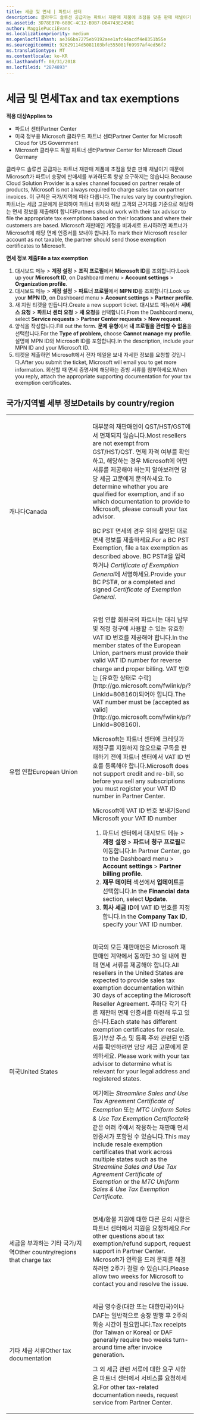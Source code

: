```yaml
---
title: 세금 및 면세 | 파트너 센터
description: 클라우드 솔루션 공급자는 파트너 재판매 제품에 초점을 맞춘 판매 채널이기 때문에 Microsoft가 파트너 송장에 판매세를 부과하도록 항상 요구하지는 않습니다.
ms.assetid: 3D78EB70-68BC-4C12-B9B7-DB4743E24501
author: MaggiePucciEvans
ms.localizationpriority: medium
ms.openlocfilehash: ae366ba7275eb9192aee1afc44acdf4e8351b55e
ms.sourcegitcommit: 92629114d5081103bfe555081f69997af4ed56f2
ms.translationtype: MT
ms.contentlocale: ko-KR
ms.lasthandoff: 08/31/2018
ms.locfileid: "2874893"
---
```

# <a name="tax-and-tax-exemptions"></a><span data-ttu-id="054a3-103">세금 및 면세</span><span class="sxs-lookup"><span data-stu-id="054a3-103">Tax and tax exemptions</span></span>

**<span data-ttu-id="054a3-104">적용 대상</span><span class="sxs-lookup"><span data-stu-id="054a3-104">Applies to</span></span>**

-  <span data-ttu-id="054a3-105">파트너 센터</span><span class="sxs-lookup"><span data-stu-id="054a3-105">Partner Center</span></span>
-  <span data-ttu-id="054a3-106">미국 정부용 Microsoft 클라우드 파트너 센터</span><span class="sxs-lookup"><span data-stu-id="054a3-106">Partner Center for Microsoft Cloud for US Government</span></span>
-  <span data-ttu-id="054a3-107">Microsoft 클라우드 독일 파트너 센터</span><span class="sxs-lookup"><span data-stu-id="054a3-107">Partner Center for Microsoft Cloud Germany</span></span>

<span data-ttu-id="054a3-108">클라우드 솔루션 공급자는 파트너 재판매 제품에 초점을 맞춘 판매 채널이기 때문에 Microsoft가 파트너 송장에 판매세를 부과하도록 항상 요구하지는 않습니다.</span><span class="sxs-lookup"><span data-stu-id="054a3-108">Because Cloud Solution Provider is a sales channel focused on partner resale of products, Microsoft is not always required to charge sales tax on partner invoices.</span></span> <span data-ttu-id="054a3-109">이 규칙은 국가/지역에 따라 다릅니다.</span><span class="sxs-lookup"><span data-stu-id="054a3-109">The rules vary by country/region.</span></span> <span data-ttu-id="054a3-110">파트너는 세금 고문에게 문의하여 파트너 위치와 해당 고객의 근거지를 기준으로 해당하는 면세 정보를 제출해야 합니다</span><span class="sxs-lookup"><span data-stu-id="054a3-110">Partners should work with their tax advisor to file the appropriate tax exemptions based on their locations and where their customers are based.</span></span> <span data-ttu-id="054a3-111">Microsoft 재판매인 계정을 비과세로 표시하려면 파트너가 Microsoft에 해당 면제 인증서를 보내야 합니다.</span><span class="sxs-lookup"><span data-stu-id="054a3-111">To mark their Microsoft reseller account as not taxable, the partner should send those exemption certificates to Microsoft.</span></span>

**<span data-ttu-id="054a3-112">면세 정보 제출</span><span class="sxs-lookup"><span data-stu-id="054a3-112">File a tax exemption</span></span>**

1.  <span data-ttu-id="054a3-113">대시보드 메뉴 &gt; **계정 설정** &gt; **조직 프로필**에서 **Microsoft ID**를 조회합니다.</span><span class="sxs-lookup"><span data-stu-id="054a3-113">Look up your **Microsoft ID**, on Dashboard menu &gt; **Account settings** &gt; **Organization profile**.</span></span>
2.  <span data-ttu-id="054a3-114">대시보드 메뉴 &gt; **계정 설정** &gt; **파트너 프로필**에서 **MPN ID**를 조회합니다.</span><span class="sxs-lookup"><span data-stu-id="054a3-114">Look up your **MPN ID**, on Dashboard menu &gt; **Account settings** &gt; **Partner profile**.</span></span>
3.  <span data-ttu-id="054a3-115">새 지원 티켓을 만듭니다.</span><span class="sxs-lookup"><span data-stu-id="054a3-115">Create a new support ticket.</span></span> <span data-ttu-id="054a3-116">대시보드 메뉴에서 **서비스 요청** &gt; **파트너 센터 요청** &gt; **새 요청**을 선택합니다.</span><span class="sxs-lookup"><span data-stu-id="054a3-116">From the Dashboard menu, select **Service requests** &gt; **Partner Center requests** &gt; **New request**.</span></span>
4.  <span data-ttu-id="054a3-117">양식을 작성합니다.</span><span class="sxs-lookup"><span data-stu-id="054a3-117">Fill out the form.</span></span> <span data-ttu-id="054a3-118">**문제 유형**에서 **내 프로필을 관리할 수 없음**을 선택합니다.</span><span class="sxs-lookup"><span data-stu-id="054a3-118">For the **Type of problem**, choose **Cannot manage my profile**.</span></span> <span data-ttu-id="054a3-119">설명에 MPN ID와 Microsoft ID를 포함합니다.</span><span class="sxs-lookup"><span data-stu-id="054a3-119">In the description, include your MPN ID and your Microsoft ID.</span></span>
5.  <span data-ttu-id="054a3-120">티켓을 제출하면 Microsoft에서 전자 메일을 보내 자세한 정보를 요청할 것입니다.</span><span class="sxs-lookup"><span data-stu-id="054a3-120">After you submit the ticket, Microsoft will email you to get more information.</span></span> <span data-ttu-id="054a3-121">회신할 때 면세 증명서에 해당하는 증빙 서류를 첨부하세요.</span><span class="sxs-lookup"><span data-stu-id="054a3-121">When you reply, attach the appropriate supporting documentation for your tax exemption certificates.</span></span>

## <a name="details-by-countryregion"></a><span data-ttu-id="054a3-122">국가/지역별 세부 정보</span><span class="sxs-lookup"><span data-stu-id="054a3-122">Details by country/region</span></span>


<table>
<colgroup>
<col width="50%" />
<col width="50%" />
</colgroup>
<tbody>
<tr class="odd">
<td><span data-ttu-id="054a3-123">캐나다</span><span class="sxs-lookup"><span data-stu-id="054a3-123">Canada</span></span></td>
<td><p><span data-ttu-id="054a3-124">대부분의 재판매인이 QST/HST/GST에서 면제되지 않습니다.</span><span class="sxs-lookup"><span data-stu-id="054a3-124">Most resellers are not exempt from GST/HST/QST.</span></span> <span data-ttu-id="054a3-125">면제 자격 여부를 확인하고, 해당하는 경우 Microsoft에 어떤 서류를 제공해야 하는지 알아보려면 담당 세금 고문에게 문의하세요.</span><span class="sxs-lookup"><span data-stu-id="054a3-125">To determine whether you are qualified for exemption, and if so which documentation to provide to Microsoft, please consult your tax advisor.</span></span></p>
<p><span data-ttu-id="054a3-126">BC PST 면세의 경우 위에 설명된 대로 면세 정보를 제출하세요.</span><span class="sxs-lookup"><span data-stu-id="054a3-126">For a BC PST Exemption, file a tax exemption as described above.</span></span> <span data-ttu-id="054a3-127">BC PST#을 입력하거나 <em>Certificate of Exemption General</em>에 서명하세요.</span><span class="sxs-lookup"><span data-stu-id="054a3-127">Provide your BC PST#, or a completed and signed <em>Certificate of Exemption General</em>.</span></span></p></td>
</tr>
<tr class="even">
<td><span data-ttu-id="054a3-128">유럽 연합</span><span class="sxs-lookup"><span data-stu-id="054a3-128">European Union</span></span></td>
<td><p><span data-ttu-id="054a3-129">유럽 연합 회원국의 파트너는 대리 납부 및 적정 청구에 사용할 수 있는 유효한 VAT ID 번호를 제공해야 합니다.</span><span class="sxs-lookup"><span data-stu-id="054a3-129">In the member states of the European Union, partners must provide their valid VAT ID number for reverse charge and proper billing.</span></span> <span data-ttu-id="054a3-130">VAT 번호는 [유효한 상태로 수락](http://go.microsoft.com/fwlink/p/?LinkId=808160)되어야 합니다.</span><span class="sxs-lookup"><span data-stu-id="054a3-130">The VAT number must be [accepted as valid](http://go.microsoft.com/fwlink/p/?LinkId=808160).</span></span></p>
<p><span data-ttu-id="054a3-131">Microsoft는 파트너 센터에 크레딧과 재청구를 지원하지 않으므로 구독을 판매하기 전에 파트너 센터에서 VAT ID 번호를 등록해야 합니다.</span><span class="sxs-lookup"><span data-stu-id="054a3-131">Microsoft does not support credit and re-bill, so before you sell any subscriptions you must register your VAT ID number in Partner Center.</span></span></p>
<p><span data-ttu-id="054a3-132">Microsoft에 VAT ID 번호 보내기</span><span class="sxs-lookup"><span data-stu-id="054a3-132">Send Microsoft your VAT ID number</span></span></strong></p>
<ol>
<li><span data-ttu-id="054a3-133">파트너 센터에서 대시보드 메뉴 &gt; <strong>계정 설정</strong> &gt; <strong>파트너 청구 프로필</strong>로 이동합니다.</span><span class="sxs-lookup"><span data-stu-id="054a3-133">In Partner Center, go to the Dashboard menu &gt; <strong>Account settings</strong> &gt; <strong>Partner billing profile</strong>.</span></span></li>
<li><span data-ttu-id="054a3-134"><strong>재무 데이터</strong> 섹션에서 <strong>업데이트</strong>를 선택합니다.</span><span class="sxs-lookup"><span data-stu-id="054a3-134">In the <strong>Financial data</strong> section, select <strong>Update</strong>.</span></span></li>
<li><span data-ttu-id="054a3-135"><strong>회사 세금 ID</strong>에 VAT ID 번호를 지정합니다.</span><span class="sxs-lookup"><span data-stu-id="054a3-135">In the <strong>Company Tax ID</strong>, specify your VAT ID number.</span></span></li>
</ol></td>
</tr>
<tr class="odd">
<td><span data-ttu-id="054a3-136">미국</span><span class="sxs-lookup"><span data-stu-id="054a3-136">United States</span></span></td>
<td><p><span data-ttu-id="054a3-137">미국의 모든 재판매인은 Microsoft 재판매인 계약에서 동의한 30 일 내에 판매 면세 서류를 제공해야 합니다.</span><span class="sxs-lookup"><span data-stu-id="054a3-137">All resellers in the United States are expected to provide sales tax exemption documentation within 30 days of accepting the Microsoft Reseller Agreement.</span></span> <span data-ttu-id="054a3-138">주마다 각기 다른 재판매 면제 인증서를 마련해 두고 있습니다.</span><span class="sxs-lookup"><span data-stu-id="054a3-138">Each state has different exemption certificates for resale.</span></span> <span data-ttu-id="054a3-139">등기부상 주소 및 등록 주와 관련된 인증서를 확인하려면 담당 세금 고문에게 문의하세요. </span><span class="sxs-lookup"><span data-stu-id="054a3-139">Please work with your tax advisor to determine what is relevant for your legal address and registered states.</span></span></p>
<p><span data-ttu-id="054a3-140">여기에는 <em>Streamline Sales and Use Tax Agreement Certificate of Exemption</em> 또는 <em>MTC Uniform Sales &amp; Use Tax Exemption Certificate</em>와 같은 여러 주에서 작용하는 재판매 면세 인증서가 포함될 수 있습니다.</span><span class="sxs-lookup"><span data-stu-id="054a3-140">This may include resale exemption certificates that work across multiple states such as the <em>Streamline Sales and Use Tax Agreement Certificate of Exemption</em> or the <em>MTC Uniform Sales &amp; Use Tax Exemption Certificate</em>.</span></span></p></td>
</tr>
<tr class="even">
<td><span data-ttu-id="054a3-141">세금을 부과하는 기타 국가/지역</span><span class="sxs-lookup"><span data-stu-id="054a3-141">Other country/regions that charge tax</span></span></td>
<td><p><span data-ttu-id="054a3-142">면세/환불 지원에 대한 다른 문의 사항은 파트너 센터에서 지원을 요청하세요.</span><span class="sxs-lookup"><span data-stu-id="054a3-142">For other questions about tax exemption/refund support, request support in Partner Center.</span></span> <span data-ttu-id="054a3-143">Microsoft가 연락을 드려 문제를 해결하려면 2주가 걸릴 수 있습니다.</span><span class="sxs-lookup"><span data-stu-id="054a3-143">Please allow two weeks for Microsoft to contact you and resolve the issue.</span></span></p></td>
</tr>
<tr class="odd">
<td><span data-ttu-id="054a3-144">기타 세금 서류</span><span class="sxs-lookup"><span data-stu-id="054a3-144">Other tax documentation</span></span></td>
<td><p><span data-ttu-id="054a3-145">세금 영수증(대만 또는 대한민국)이나 DAF는 일반적으로 송장 발행 후 2주의 회송 시간이 필요합니다.</span><span class="sxs-lookup"><span data-stu-id="054a3-145">Tax receipts (for Taiwan or Korea) or DAF generally require two weeks turn-around time after invoice generation.</span></span></p>
<p><span data-ttu-id="054a3-146">그 외 세금 관련 서류에 대한 요구 사항은 파트너 센터에서 서비스를 요청하세요.</span><span class="sxs-lookup"><span data-stu-id="054a3-146">For other tax-related documentation needs, request service from Partner Center.</span></span></p></td>
</tr>
</tbody>
</table>

 

 

 



